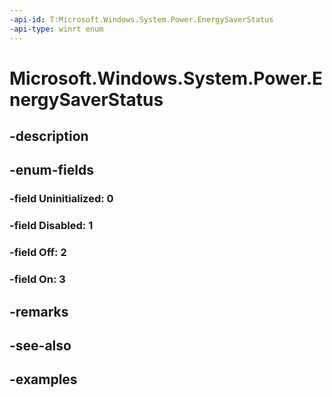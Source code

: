 ```yaml
---
-api-id: T:Microsoft.Windows.System.Power.EnergySaverStatus
-api-type: winrt enum
---
```


# Microsoft.Windows.System.Power.EnergySaverStatus

<!--
public enum EnergySaverStatus
-->


## -description

## -enum-fields

### -field Uninitialized: 0

### -field Disabled: 1

### -field Off: 2

### -field On: 3

## -remarks

## -see-also

## -examples


